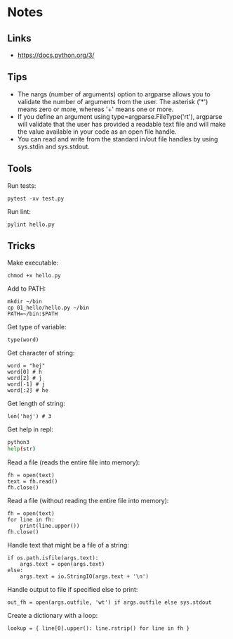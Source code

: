 # Notes

## Links

- https://docs.python.org/3/

## Tips

- The nargs (number of arguments) option to argparse allows you to validate the number of arguments from the user. The asterisk ('*') means zero or more, whereas '+' means one or more.
- If you define an argument using type=argparse.FileType('rt'), argparse will validate that the user has provided a readable text file and will make the value available in your code as an open file handle.
- You can read and write from the standard in/out file handles by using sys.stdin and sys.stdout.

## Tools

Run tests:

```
pytest -xv test.py
```

Run lint:

```
pylint hello.py
```

## Tricks

Make executable:

```
chmod +x hello.py
```

Add to PATH:

```
mkdir ~/bin
cp 01_hello/hello.py ~/bin
PATH=~/bin:$PATH
```

Get type of variable:

```
type(word)
```

Get character of string:

```
word = "hej"
word[0] # h
word[2] # j
word[-1] # j
word[:2] # he
```

Get length of string:

```
len('hej') # 3
```

Get help in repl:

```bash
python3
help(str)
```

Read a file (reads the entire file into memory):

```
fh = open(text)
text = fh.read()
fh.close()
```

Read a file (without reading the entire file into memory):

```
fh = open(text)
for line in fh:
	print(line.upper())
fh.close()
```

Handle text that might be a file of a string:

```
if os.path.isfile(args.text):
	args.text = open(args.text)
else:
	args.text = io.StringIO(args.text + '\n')
```

Handle output to file if specified else to print:

```
out_fh = open(args.outfile, 'wt') if args.outfile else sys.stdout
```

Create a dictionary with a loop:

```
lookup = { line[0].upper(): line.rstrip() for line in fh }
```
